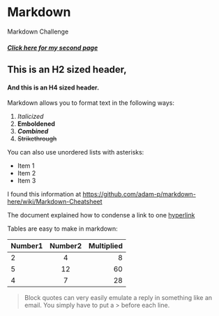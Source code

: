 # Markdown
Markdown Challenge
##### [Click here for my second page](secondPage.md)

## This is an H2 sized header,
#### And this is an H4 sized header.

Markdown allows you to format text in the following ways: 
1. *Italicized*
2. **Emboldened**
3. **_Combined_**
4. ~~Strikethrough~~

You can also use unordered lists with asterisks:
* Item 1
* Item 2
* Item 3 

I found this information at <https://github.com/adam-p/markdown-here/wiki/Markdown-Cheatsheet>

The document explained how to condense a link to one [hyperlink](https://github.com/adam-p/markdown-here/wiki/Markdown-Cheatsheet)

Tables are easy to make in markdown:

Number1 | Number2 | Multiplied
--- |:---:| ---:
2 | 4 | 8
5 | 12 | 60
4 | 7 | 28

> Block quotes can very easily emulate a reply in something like an email.
> You simply have to put a > before each line. 

